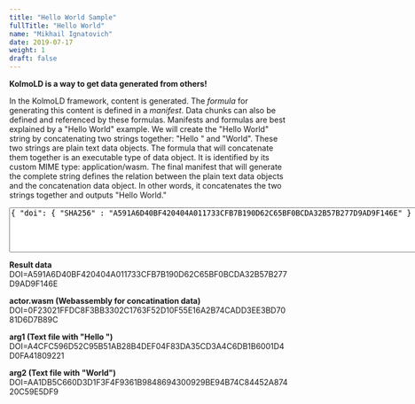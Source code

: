 ```yaml
---
title: "Hello World Sample"
fullTitle: "Hello World"
name: "Mikhail Ignatovich"
date: 2019-07-17
weight: 1
draft: false
---
```


<b>KolmoLD is a way to get data generated from others!</b>

In the KolmoLD framework, content is generated. The *formula* for generating this content is defined in a *manifest*. Data chunks can also be defined and referenced by these formulas. Manifests and formulas are best explained by a "Hello World" example. We will create the "Hello World" string by concatenating two strings together: "Hello " and "World". These two strings are plain text data objects. The formula that will concatenate them together is an executable type of data object. It is identified by its custom MIME type: application/wasm. The final manifest that will generate the complete string defines the relation between the plain text data objects and the concatenation data object. In other words, it concatenates the two strings together and outputs "Hello World."

<div class="interactive-canvas">
    <textarea class="manifest-text" id="sample_1_manifest_text" cols="100" rows="5">{ "doi": { "SHA256" : "A591A6D40BF420404A011733CFB7B190D62C65BF0BCDA32B57B277D9AD9F146E" } }</textarea>
    <br>
    <span class="run-button-placeholder"></span>
    <span class="render-button-placeholder"></span>
    <span class="manifest-data-placeholder" id="sample_1_manifest_data"></span>
</div>

<b>Result data</b>
DOI=A591A6D40BF420404A011733CFB7B190D62C65BF0BCDA32B57B277D9AD9F146E

<b>actor.wasm (Webassembly for concatination data)</b>
    DOI=0F23021FFDC8F3BB3302C1763F52D10F55E16A2B74CADD3EE3BD7081D6D7B89C
    
<b>arg1 (Text file with "Hello ")</b>
    DOI=A4CFC596D52C95B51AB28B4DEF04F83DA35CD3A4C6DB1B6001D4D0FA41809221
    
<b>arg2 (Text file with "World")</b>
    DOI=AA1DB5C660D3D1F3F4F9361B9848694300929BE94B74C84452A87420C59E5DF9